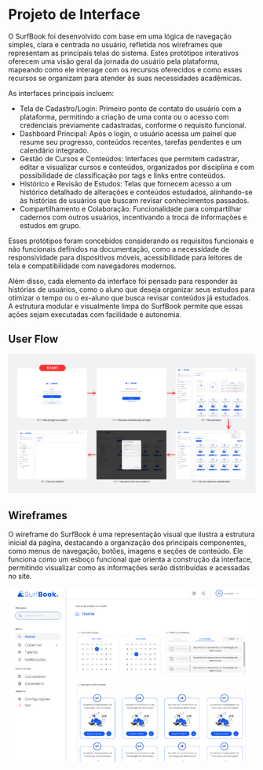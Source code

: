 # Projeto de Interface

O SurfBook foi desenvolvido com base em uma lógica de navegação simples, clara e centrada no usuário, refletida nos wireframes que representam as principais telas do sistema. Estes protótipos interativos oferecem uma visão geral da jornada do usuário pela plataforma, mapeando como ele interage com os recursos oferecidos e como esses recursos se organizam para atender às suas necessidades acadêmicas.

As interfaces principais incluem:

- Tela de Cadastro/Login: Primeiro ponto de contato do usuário com a plataforma, permitindo a criação de uma conta ou o acesso com credenciais previamente cadastradas, conforme o requisito funcional.
- Dashboard Principal: Após o login, o usuário acessa um painel que resume seu progresso, conteúdos recentes, tarefas pendentes e um calendário integrado.
- Gestão de Cursos e Conteúdos: Interfaces que permitem cadastrar, editar e visualizar cursos e conteúdos, organizados por disciplina e com possibilidade de classificação por tags e links entre conteúdos.
- Histórico e Revisão de Estudos: Telas que fornecem acesso a um histórico detalhado de alterações e conteúdos estudados, alinhando-se às histórias de usuários que buscam revisar conhecimentos passados.
- Compartilhamento e Colaboração: Funcionalidade para compartilhar cadernos com outros usuários, incentivando a troca de informações e estudos em grupo.

Esses protótipos foram concebidos considerando os requisitos funcionais e não funcionais definidos na documentação, como a necessidade de responsividade para dispositivos móveis, acessibilidade para leitores de tela e compatibilidade com navegadores modernos.

Além disso, cada elemento da interface foi pensado para responder às histórias de usuários, como o aluno que deseja organizar seus estudos para otimizar o tempo ou o ex-aluno que busca revisar conteúdos já estudados. A estrutura modular e visualmente limpa do SurfBook permite que essas ações sejam executadas com facilidade e autonomia.

## User Flow

![UserFlow](img/surfbook.png)

## Wireframes

O wireframe do SurfBook é uma representação visual que ilustra a estrutura inicial da página, destacando a organização dos principais componentes, como menus de navegação, botões, imagens e seções de conteúdo. Ele funciona como um esboço funcional que orienta a construção da interface, permitindo visualizar como as informações serão distribuídas e acessadas no site.

![Wireframe](img/home.png)
